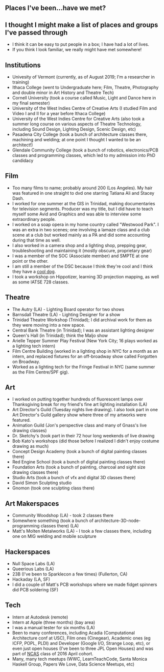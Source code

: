 ## Places I've been...have we met?

## I thought I might make a list of places and groups I've passed through
- I think it can be easy to put people in a box; I have had a lot of lives.
- If you think I look familiar, we really might have met somewhere! 

## Institutions
- Univesity of Vermont (currently, as of August 2019; I'm a researcher in training)
- Ithaca College (went to Undergraduate here; Film, Theatre, Photography and double minor in Art History and Theatre Tech)
- Cornell University (took a course called Music, Light and Dance here in my final semester)
- University of the West Indies Centre of Creative Arts (I studied Film and Video I and II for a year before Ithaca College)
- University of the West Indies Centre for Creative Arts (also took a summer long course on various aspects of Theatre
  Technology, including Sound Design, Lighting Design, Scenic Design, etc)
- Pasadena City College (took a bunch of architecture classes there, machining and welding; at one point I thought I wanted to be an architect!)
- Glendale Community College (took a bunch of robotics, electronics/PCB classes and programming classes, which led to my
  admission into PhD candidacy
  
## Film
- Too many films to name; probably around 200 (Los Angeles). My hair was featured in one straight to dvd one starring Tatiana
  Ali and Stacey Dash.
- I worked for one summer at the GIS in Trinidad, making documentaries for television segments. Producer was my title, but
  I did have to teach myself some Avid and Graphics and was able to interview some extraordinary people.
- I worked on a soap opera in my home country called "Westwood Park". I was an extra in two scenes; one involving a lamaze class and a club scene at a club but worked mainly as a PA and did some accounting during that time as well.
- I also worked in a camera shop and a lighting shop, prepping gear, troubleshooting and maintaining it (mostly obscure, 
 proprietary gear)
- I was a member of the SOC (Associate member) and SMPTE at one point or the other.
- I am still a member of the DSC because I think they're cool and I think they have a [cool dog](https://kammitama5.github.io/Sunday-December-17th/).
- I took a workshop on Hippotizer, learning 3D projection mapping, as well as some IATSE 728 classes.
  
## Theatre
- The Autry (LA) - Lighting Board operator for two shows
- Barnsdall Theatre (LA) - Lighting Designer for a show
- Trinidad Theatre Workshop (Trinidad); I did archival work for them as they were moving into a new space.
- Central Bank Theatre (in Trinidad); I was an assistant lighting designer
- Queen's Hall (in Trinidad); think the Maljo show
- Arielle Tepper Summer Play Festival (New York City; 16 plays worked as a lighting tech intern)
- Film Centre Building (worked in a lighting shop in NYC for a month as an intern, and replaced fixtures for an off-broadway
  show called Forgotten on Broadway.
- Worked as a lighting tech for the Fringe Festival in NYC (same summer as the Film Centre/SPF gig).

## Art
- I worked on putting together hundreds of fluorescent lamps over Thanksgiving break for my friend's fine art lighting installation (LA)
- Art Director's Guild (Tuesday nights live drawing). I also took part in one Art Director's Guild gallery show where three of my artworks were featured.
- Animation Guild (Jon's perspective class and many of Gnass's live drawing classes)
- Dr. Sketchy's (took part in their 72 hour long weekends of live drawing
- Bob Kato's workshops (did those before I realized I didn't enjoy costume drawing as much)
- Concept Design Academy (took a bunch of digital painting classes there)
- Red Engine School (took a bunch of digital painting classes there)
- Foundation Arts (took a bunch of painting, charcoal and sight size drawing classes there)
- Studio Arts (took a bunch of vfx and digital 3D classes there)
- David Simon Sculpting studio
- Gnomon (took one sculpting class there)

## Art Makerspaces
- Community Woodshop (LA) - took 2 classes there
- Somewhere something (took a bunch of architecture-3D-node-programming classes there) (LA)
- Matt's Molten Metalworks (LA) - I took a few classes there, including one on MIG welding and mobile sculpture

## Hackerspaces
- Null Space Labs (LA)
- Queerious Labs (LA)
- 23B (I've been to Sparklecon a few times) (Fullerton, CA)
- Hackaday (LA, SF)
- I did a couple of Matt's PCB workshops where we made fidget spinners did PCB soldering (SF)

## Tech
- Intern at Autodesk (remote)
- Intern at Apple (three months) (bay area)
- I was a manual tester for six months (LA)
- Been to many conferences, including Acadia (Computational Architecture conf at USC), Film ones (Cinegear), Academic ones (eg ICFP, POPL, PLDI) and Developer (Google I/O, Strange Loop, etc), or even just open houses (I've been to three JPL Open Houses) and was part of [NCAS](https://www.jpl.nasa.gov/edu/news/2016/4/12/live-blog-ncas-spring-2016/7/) class of 2016 April cohort.
- Many, many tech meetups (WWC, LearnTeachCode, Santa Monica Haskell Group, Papers We Love, Data Science Meetups, etc)


